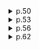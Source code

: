 <details>
    <summary>p.50</summary>
  
1. 다음과 같은 함수를 sub(10)으로 호출하는 경우에 어떤 값이 반환되는가? **(22)**
```
int sub(int n) {
  if (n < 0) return 0;
  return n + sub(n - 3);
}
```
```
fib(10)
10 + fib(7)
10 + 7 + fib(4)
10 + 7 + 4 + fib(1)
10 + 7 + 4 + 1 + fib(-2)
10 + 7 + 4 + 1 + 0
10 + 7 + 4 + 1
10 + 7 + 5
10 + 12
22
```

2. 위의 함수를 반복기법을 이용하여 반복 함수로 다시 작성하시오.
```
int sum = 0;
for (int i = 10; i >= 0; i -= 3)
  sum += i;
```
  
</details>
  
<details>
    <summary>p.53</summary>
  
1. power(2,6)과 같이 호출하였을 경우에 호출 체인을 그리시오.
```
power(2,6)
power(4,3)
4 * power(16,1)
4 * 16 * power(256,0)
4 * 16 * 1
4 * 16
64
```

2. 거듭 제곱값을 계산하는 함수를 다음의 순환적인 정의를 이용하여 작성하면 실행 시간이 줄어드는가? **Yes**
```
x^n = 1          (if n = 0)
      x*x^(n-1)  (if n > 0)
```
```
순환 코드와 반복 코드의 차이
```
순환 : https://github.com/abbiddo/DataStructure_C/blob/main/02%EC%9E%A5_%EC%88%9C%ED%99%98/Code/05.power_recur.c <br>
반복 : https://github.com/abbiddo/DataStructure_C/blob/main/02%EC%9E%A5_%EC%88%9C%ED%99%98/Code/04.power_iter.c
  
</details>

<details>
    <summary>p.56</summary>
  
```
int fib(int n){
  if (n == 0) return 0;
  if (n == 1) return 1;
  return (fib(n - 1) + fib(n - 2));
}
```
1. fib(5)이 호출되었을 경우에 fib(2)는 몇 번이나 중복 계산되는가? **(3)**
```
                    5
            4               3
        3       2       2       1
      2   1   1   0   1   0
    1   0
```
2. 반복적인 피보나치 수열에서 계산 함수의 시간 복잡도는? **(O(n))**
3. 순환적인 피보나치 수열에서 계산 함수의 대략적인 시간 복잡도는? **(O(2^n))**
  
</details>
  
<details>
    <summary>p.62</summary>
  
1. 순환을 사용하는 방법에 대한 설명 중 잘못된 것은? **②**<br>
① 순환적으로 정의된 문제에 적합하다. <br>
② 반복을 이용하는 것보다 효율적이다. **반례) 피보나치 수열** <br>
③ 간접적으로 시스템 스택이 사용된다. <br>
④ 순환이 될 때마다 문제의 크기는 작아진다. <br>
  
</details>
